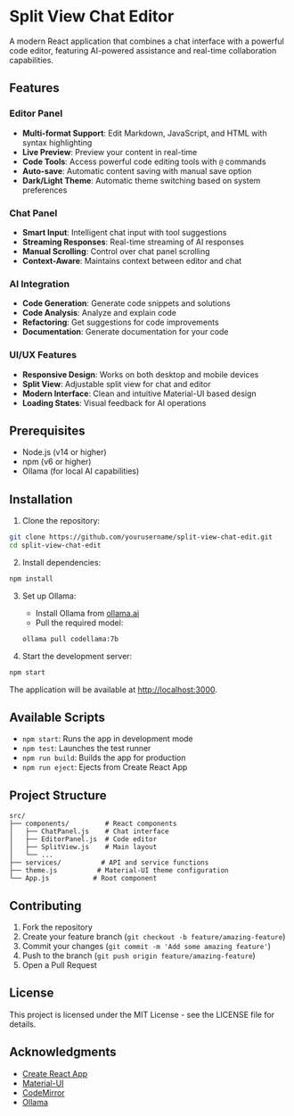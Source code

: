 # Split View Chat Editor

A modern React application that combines a chat interface with a powerful code editor, featuring AI-powered assistance and real-time collaboration capabilities.

## Features

### Editor Panel
- **Multi-format Support**: Edit Markdown, JavaScript, and HTML with syntax highlighting
- **Live Preview**: Preview your content in real-time
- **Code Tools**: Access powerful code editing tools with `@` commands
- **Auto-save**: Automatic content saving with manual save option
- **Dark/Light Theme**: Automatic theme switching based on system preferences

### Chat Panel
- **Smart Input**: Intelligent chat input with tool suggestions
- **Streaming Responses**: Real-time streaming of AI responses
- **Manual Scrolling**: Control over chat panel scrolling
- **Context-Aware**: Maintains context between editor and chat

### AI Integration
- **Code Generation**: Generate code snippets and solutions
- **Code Analysis**: Analyze and explain code
- **Refactoring**: Get suggestions for code improvements
- **Documentation**: Generate documentation for your code

### UI/UX Features
- **Responsive Design**: Works on both desktop and mobile devices
- **Split View**: Adjustable split view for chat and editor
- **Modern Interface**: Clean and intuitive Material-UI based design
- **Loading States**: Visual feedback for AI operations

## Prerequisites

- Node.js (v14 or higher)
- npm (v6 or higher)
- Ollama (for local AI capabilities)

## Installation

1. Clone the repository:
```bash
git clone https://github.com/yourusername/split-view-chat-edit.git
cd split-view-chat-edit
```

2. Install dependencies:
```bash
npm install
```

3. Set up Ollama:
   - Install Ollama from [ollama.ai](https://ollama.ai)
   - Pull the required model:
   ```bash
   ollama pull codellama:7b
   ```

4. Start the development server:
```bash
npm start
```

The application will be available at [http://localhost:3000](http://localhost:3000).

## Available Scripts

- `npm start`: Runs the app in development mode
- `npm test`: Launches the test runner
- `npm run build`: Builds the app for production
- `npm run eject`: Ejects from Create React App

## Project Structure

```
src/
├── components/         # React components
│   ├── ChatPanel.js    # Chat interface
│   ├── EditorPanel.js  # Code editor
│   ├── SplitView.js    # Main layout
│   └── ...
├── services/          # API and service functions
├── theme.js          # Material-UI theme configuration
└── App.js           # Root component
```

## Contributing

1. Fork the repository
2. Create your feature branch (`git checkout -b feature/amazing-feature`)
3. Commit your changes (`git commit -m 'Add some amazing feature'`)
4. Push to the branch (`git push origin feature/amazing-feature`)
5. Open a Pull Request

## License

This project is licensed under the MIT License - see the LICENSE file for details.

## Acknowledgments

- [Create React App](https://github.com/facebook/create-react-app)
- [Material-UI](https://mui.com/)
- [CodeMirror](https://codemirror.net/)
- [Ollama](https://ollama.ai)
